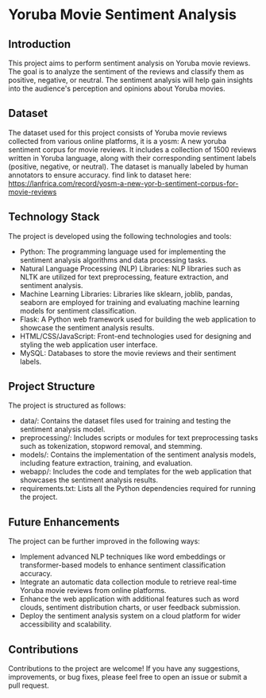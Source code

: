 # Yoruba Movie Sentiment Analysis
## Introduction
This project aims to perform sentiment analysis on Yoruba movie reviews. The goal is to analyze the sentiment of the reviews and classify them as positive, negative, or neutral. The sentiment analysis will help gain insights into the audience's perception and opinions about Yoruba movies.

## Dataset
The dataset used for this project consists of Yoruba movie reviews collected from various online platforms, it is a yosm: A new yoruba sentiment corpus for movie reviews. It includes a collection of 1500 reviews written in Yoruba language, along with their corresponding sentiment labels (positive, negative, or neutral). The dataset is manually labeled by human annotators to ensure accuracy. find link to dataset here: https://lanfrica.com/record/yosm-a-new-yor-b-sentiment-corpus-for-movie-reviews

## Technology Stack
The project is developed using the following technologies and tools:

* Python: The programming language used for implementing the sentiment analysis algorithms and data processing tasks.
* Natural Language Processing (NLP) Libraries: NLP libraries such as NLTK are utilized for text preprocessing, feature extraction, and sentiment analysis.
* Machine Learning Libraries: Libraries like sklearn, joblib, pandas, seaborn are employed for training and evaluating machine learning models for sentiment classification.
* Flask: A Python web framework used for building the web application to showcase the sentiment analysis results.
* HTML/CSS/JavaScript: Front-end technologies used for designing and styling the web application user interface.
* MySQL: Databases to store the movie reviews and their sentiment labels.

## Project Structure
The project is structured as follows:

* data/: Contains the dataset files used for training and testing the sentiment analysis model.
* preprocessing/: Includes scripts or modules for text preprocessing tasks such as tokenization, stopword removal, and stemming.
* models/: Contains the implementation of the sentiment analysis models, including feature extraction, training, and evaluation.
* webapp/: Includes the code and templates for the web application that showcases the sentiment analysis results.
* requirements.txt: Lists all the Python dependencies required for running the project.

## Future Enhancements
The project can be further improved in the following ways:

* Implement advanced NLP techniques like word embeddings or transformer-based models to enhance sentiment classification accuracy.
* Integrate an automatic data collection module to retrieve real-time Yoruba movie reviews from online platforms.
* Enhance the web application with additional features such as word clouds, sentiment distribution charts, or user feedback submission.
* Deploy the sentiment analysis system on a cloud platform for wider accessibility and scalability.

## Contributions
Contributions to the project are welcome! If you have any suggestions, improvements, or bug fixes, please feel free to open an issue or submit a pull request.
